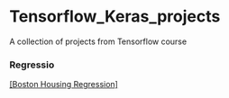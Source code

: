 # Tensorflow_Keras_projects
A collection of projects from Tensorflow course

### Regressio

[[Boston Housing Regression]](./Regression/) 